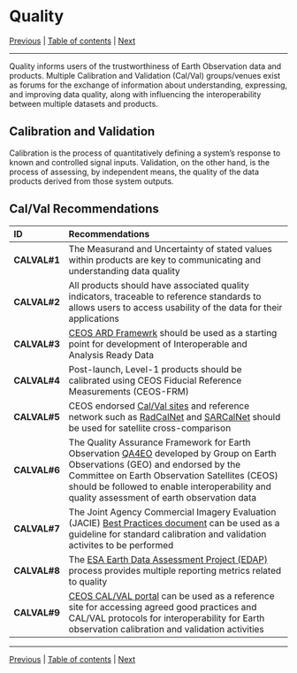 # Quality

[Previous](Interface.md) | [Table of contents](README.md) | [Next](Policy.md)
***

Quality informs users of the trustworthiness of Earth Observation data and products. Multiple Calibration and Validation (Cal/Val) groups/venues exist as forums for the exchange of information about understanding, expressing, and improving data quality, along with influencing the interoperability between multiple datasets and products.

## Calibration and Validation

Calibration is the process of quantitatively defining a system’s response to known and controlled signal inputs. Validation, on the other hand, is the process of assessing, by independent means, the quality of the data products derived from those system outputs.

## Cal/Val Recommendations

| **ID** | **Recommendations** |
| :---- | :---- |
| **CALVAL\#1** | The Measurand and Uncertainty of stated values within products are key to communicating and understanding data quality |
| **CALVAL\#2** | All products should have associated quality indicators, traceable to reference standards to allows users to access usability of the data for their applications|
| **CALVAL\#3** | [CEOS ARD Framewrk](https://ceos.org/ard/) should be used as a starting point for development of Interoperable and Analysis Ready Data |
| **CALVAL\#4** | Post-launch, Level-1 products should be calibrated using CEOS Fiducial Reference Measurements (CEOS-FRM) |
| **CALVAL\#5** |  CEOS endorsed [Cal/Val sites](https://calvalportal.ceos.org/web/guest/calvalsites) and reference network such as [RadCalNet](https://www.radcalnet.org) and [SARCalNet](https://www.sarcalnet.org/) should be used for satellite cross-comparison |
| **CALVAL\#6** |The Quality Assurance Framework for Earth Observation [QA4EO](https://qa4eo.org/) developed by Group on Earth Observations (GEO) and endorsed by the Committee on Earth Observation Satellites (CEOS) should be followed to enable interoperability and quality assessment of earth observation data |
| **CALVAL\#7** |The Joint Agency Commercial Imagery Evaluation (JACIE) [Best Practices document](https://www.usgs.gov/publications/joint-agency-commercial-imagery-evaluation-jacie-best-practices-remote-sensing-system) can be used as a guideline for standard calibration and validation activites to be performed |
| **CALVAL\#8** |The [ESA Earth Data Assessment Project (EDAP)](https://earth.esa.int/eogateway/activities/edap) process provides multiple reporting metrics related to quality |
| **CALVAL\#9** |[CEOS CAL/VAL portal](https://calvalportal.ceos.org/) can be used as a reference site for accessing agreed good practices and CAL/VAL protocols for interoperability for Earth observation calibration and validation activities |

***
[Previous](Interface.md) | [Table of contents](README.md) | [Next](Policy.md)
